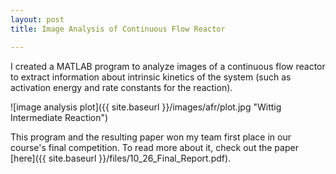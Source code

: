 ```yaml
---
layout: post
title: Image Analysis of Continuous Flow Reactor

---
```

I created a MATLAB program to analyze images of a continuous flow reactor to extract information about intrinsic kinetics of the system (such as activation energy and rate constants for the reaction).

![image analysis plot]({{ site.baseurl }}/images/afr/plot.jpg "Wittig Intermediate Reaction")

This program and the resulting paper won my team first place in our course's final competition. To read more about it, check out the paper [here]({{ site.baseurl }}/files/10_26_Final_Report.pdf).
